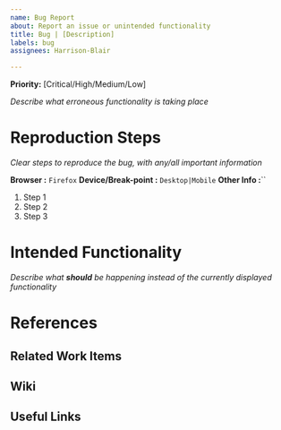 ```yaml
---
name: Bug Report
about: Report an issue or unintended functionality
title: Bug | [Description]
labels: bug
assignees: Harrison-Blair

---
```

**Priority:** [Critical/High/Medium/Low]

*Describe what erroneous functionality is taking place*

# Reproduction Steps
*Clear steps to reproduce the bug, with any/all important information*

**Browser :** `Firefox`
**Device/Break-point :** `Desktop|Mobile`
**Other Info :**``

1. Step 1
2. Step 2
3. Step 3

# Intended Functionality
*Describe what* ***should*** *be happening instead of the currently displayed functionality*


# References
## Related Work Items

## Wiki

## Useful Links

